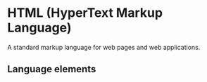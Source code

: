 # HTML (HyperText Markup Language)
A standard markup language for web pages and web applications.
## Language elements
